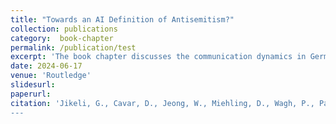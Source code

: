 ```yaml
---
title: "Towards an AI Definition of Antisemitism?"
collection: publications
category:  book-chapter
permalink: /publication/test
excerpt: 'The book chapter discusses the communication dynamics in German fringe web communities on Telegram and the platform "Whattheyhide".'
date: 2024-06-17
venue: 'Routledge'
slidesurl: 
paperurl: 
citation: 'Jikeli, G., Cavar, D., Jeong, W., Miehling, D., Wagh, P., Pak, D., 2022. Towards an AI Definition of Antisemitism?, <in> in: Hübscher, M., Mering, S. (Eds.), <i>Antisemitism on Social Media.</i> Routledge
---
```


